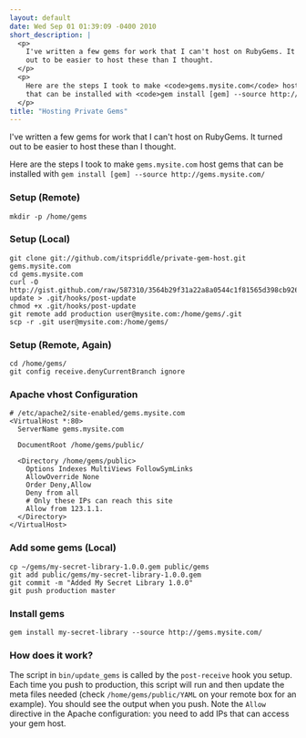 ```yaml
---
layout: default
date: Wed Sep 01 01:39:09 -0400 2010
short_description: |
  <p>
    I've written a few gems for work that I can't host on RubyGems. It turned
    out to be easier to host these than I thought.
  </p>
  <p>
    Here are the steps I took to make <code>gems.mysite.com</code> host gems
    that can be installed with <code>gem install [gem] --source http://gems.mysite.com/</code>
  </p>
title: "Hosting Private Gems"
---
```


I've written a few gems for work that I can't host on RubyGems. It turned
out to be easier to host these than I thought.

Here are the steps I took to make `gems.mysite.com` host gems that
can be installed with `gem install [gem] --source http://gems.mysite.com/`

### Setup (Remote)

    mkdir -p /home/gems

### Setup (Local)

    git clone git://github.com/itspriddle/private-gem-host.git gems.mysite.com
    cd gems.mysite.com
    curl -O http://gist.github.com/raw/587310/3564b29f31a22a8a0544c1f81565d398cb926b2f/post-update > .git/hooks/post-update
    chmod +x .git/hooks/post-update
    git remote add production user@mysite.com:/home/gems/.git
    scp -r .git user@mysite.com:/home/gems/

### Setup (Remote, Again)

    cd /home/gems/
    git config receive.denyCurrentBranch ignore

### Apache vhost Configuration

    # /etc/apache2/site-enabled/gems.mysite.com
    <VirtualHost *:80>
      ServerName gems.mysite.com

      DocumentRoot /home/gems/public/

      <Directory /home/gems/public>
        Options Indexes MultiViews FollowSymLinks
        AllowOverride None
        Order Deny,Allow
        Deny from all
        # Only these IPs can reach this site
        Allow from 123.1.1.
      </Directory>
    </VirtualHost>


### Add some gems (Local)

    cp ~/gems/my-secret-library-1.0.0.gem public/gems
    git add public/gems/my-secret-library-1.0.0.gem
    git commit -m "Added My Secret Library 1.0.0"
    git push production master


### Install gems

    gem install my-secret-library --source http://gems.mysite.com/


### How does it work?

The script in `bin/update_gems` is called by the `post-receive` hook you setup.
Each time you push to production, this script will run and then update
the meta files needed (check `/home/gems/public/YAML` on your remote box
for an example). You should see the output when you push. Note the `Allow`
directive in the Apache configuration: you need to add IPs that can
access your gem host.
